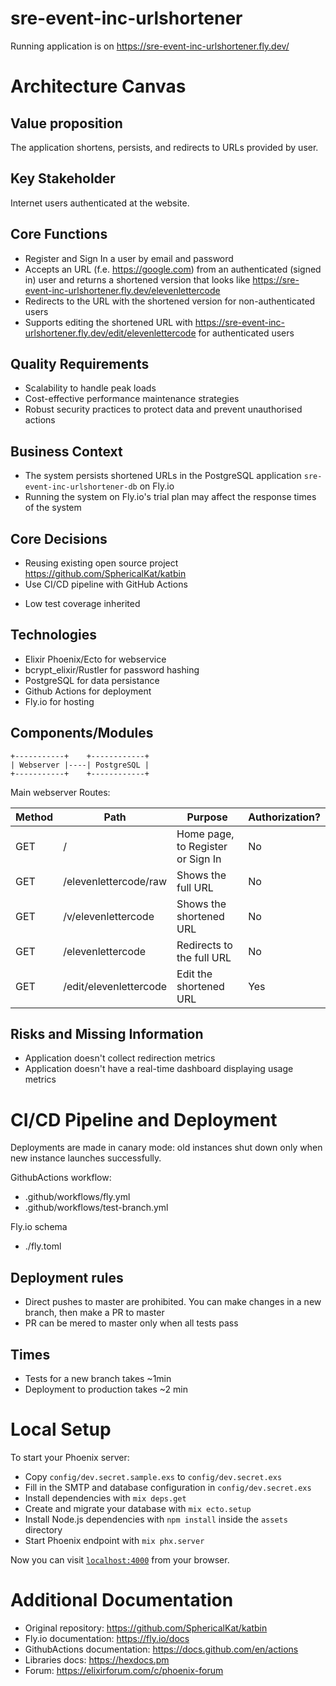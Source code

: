 # sre-event-inc-urlshortener 

Running application is on https://sre-event-inc-urlshortener.fly.dev/

# Architecture Canvas

## Value proposition

The application shortens, persists, and redirects to URLs provided by user. 

## Key Stakeholder

Internet users authenticated at the website.

## Core Functions

* Register and Sign In a user by email and password
* Accepts an URL (f.e. https://google.com) from an authenticated (signed in) user and returns a shortened version that looks like https://sre-event-inc-urlshortener.fly.dev/elevenlettercode
* Redirects to the URL with the shortened version for non-authenticated users
* Supports editing the shortened URL with https://sre-event-inc-urlshortener.fly.dev/edit/elevenlettercode for authenticated users

## Quality Requirements

* Scalability to handle peak loads
* Cost-effective performance maintenance strategies
* Robust security practices to protect data and prevent unauthorised actions

## Business Context

* The system persists shortened URLs in the PostgreSQL application `sre-event-inc-urlshortener-db` on Fly.io
* Running the system on Fly.io's trial plan may affect the response times of the system

## Core Decisions

+ Reusing existing open source project https://github.com/SphericalKat/katbin
+ Use CI/CD pipeline with GitHub Actions
- Low test coverage inherited

## Technologies

* Elixir Phoenix/Ecto for webservice
* bcrypt_elixir/Rustler for password hashing
* PostgreSQL for data persistance
* Github Actions for deployment
* Fly.io for hosting

## Components/Modules

```
+-----------+    +------------+
| Webserver |----| PostgreSQL |
+-----------+    +------------+
```

Main webserver Routes:

| Method | Path | Purpose | Authorization? |
| ------ | ---- | ------- | -------------- |
| GET | /    | Home page, to Register or Sign In | No |
| GET | /elevenlettercode/raw | Shows the full URL | No |
| GET | /v/elevenlettercode | Shows the shortened URL | No |
| GET | /elevenlettercode | Redirects to the full URL | No |
| GET | /edit/elevenlettercode | Edit the shortened URL | Yes |

## Risks and Missing Information

* Application doesn't collect redirection metrics
* Application doesn't have a real-time dashboard displaying usage metrics


# CI/CD Pipeline and Deployment

Deployments are made in canary mode: old instances shut down only when new instance launches successfully.

GithubActions workflow:

* .github/workflows/fly.yml
* .github/workflows/test-branch.yml

Fly.io schema

* ./fly.toml

## Deployment rules

* Direct pushes to master are prohibited. You can make changes in a new branch, then make a PR to master
* PR can be mered to master only when all tests pass

## Times

* Tests for a new branch takes ~1min
* Deployment to production takes ~2 min

# Local Setup

To start your Phoenix server:

  * Copy `config/dev.secret.sample.exs` to `config/dev.secret.exs`
  * Fill in the SMTP and database configuration in `config/dev.secret.exs`
  * Install dependencies with `mix deps.get`
  * Create and migrate your database with `mix ecto.setup`
  * Install Node.js dependencies with `npm install` inside the `assets` directory
  * Start Phoenix endpoint with `mix phx.server`

Now you can visit [`localhost:4000`](http://localhost:4000) from your browser.

# Additional Documentation

  * Original repository: https://github.com/SphericalKat/katbin
  * Fly.io documentation: https://fly.io/docs
  * GithubActions documentation: https://docs.github.com/en/actions
  * Libraries docs: https://hexdocs.pm
  * Forum: https://elixirforum.com/c/phoenix-forum
